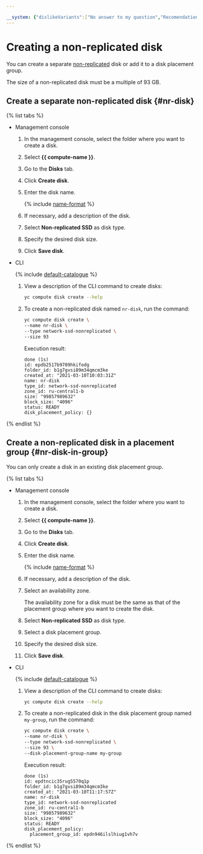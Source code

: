```yaml
---

__system: {"dislikeVariants":["No answer to my question","Recomendations didn't help","The content doesn't match title","Other"]}
---
```

# Creating a non-replicated disk

You can create a separate [non-replicated](../../concepts/disk.md#nr-disks) disk or add it to a disk placement group.

The size of a non-replicated disk must be a multiple of 93 GB.

## Create a separate non-replicated disk {#nr-disk}

{% list tabs %}

- Management console

  1. In the management console, select the folder where you want to create a disk.

  1. Select **{{ compute-name }}**.

  1. Go to the **Disks** tab.

  1. Click **Create disk**.

  1. Enter the disk name.

      {% include [name-format](../../../_includes/name-format.md) %}

  1. If necessary, add a description of the disk.

  1. Select **Non-replicated SSD** as disk type.

  1. Specify the desired disk size.

  1. Click **Save disk**.

- CLI

  {% include [default-catalogue](../../../_includes/default-catalogue.md) %}

  1. View a description of the CLI command to create disks:

      ```bash
      yc compute disk create --help
      ```

  1. To create a non-replicated disk named `nr-disk`, run the command:

      ```bash
      yc compute disk create \
      --name nr-disk \
      --type network-ssd-nonreplicated \
      --size 93 
      ```

      Execution result:

      ```text
      done (1s)
      id: epdb2517b9709hkifodg
      folder_id: b1g7gvsi89m34qmcm3ke
      created_at: "2021-03-10T10:03:31Z"
      name: nr-disk
      type_id: network-ssd-nonreplicated
      zone_id: ru-central1-b
      size: "99857989632"
      block_size: "4096"
      status: READY
      disk_placement_policy: {}
      ```

{% endlist %}

## Create a non-replicated disk in a placement group {#nr-disk-in-group}

You can only create a disk in an existing disk placement group.

{% list tabs %}

- Management console

  1. In the management console, select the folder where you want to create a disk.

  1. Select **{{ compute-name }}**.

  1. Go to the **Disks** tab.

  1. Click **Create disk**.

  1. Enter the disk name.

      {% include [name-format](../../../_includes/name-format.md) %}

  1. If necessary, add a description of the disk.

  1. Select an availability zone.

      The availability zone for a disk must be the same as that of the placement group where you want to create the disk.

  1. Select **Non-replicated SSD** as disk type.

  1. Select a disk placement group.

  1. Specify the desired disk size.

  1. Click **Save disk**.

- CLI

  {% include [default-catalogue](../../../_includes/default-catalogue.md) %}

  1. View a description of the CLI command to create disks:

      ```bash
      yc compute disk create --help
      ```

  1. To create a non-replicated disk in the disk placement group named `my-group`, run the command:

      ```bash
      yc compute disk create \
      --name nr-disk \
      --type network-ssd-nonreplicated \
      --size 93 \
      --disk-placement-group-name my-group
      ```

      Execution result:

      ```text
      done (1s)
      id: epdtncic35rug5570q1p
      folder_id: b1g7gvsi89m34qmcm3ke
      created_at: "2021-03-10T11:17:57Z"
      name: nr-disk
      type_id: network-ssd-nonreplicated
      zone_id: ru-central1-b
      size: "99857989632"
      block_size: "4096"
      status: READY
      disk_placement_policy:
        placement_group_id: epdn946ilslhiug1vh7v
      ```

{% endlist %}

